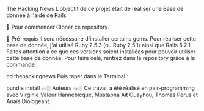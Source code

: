 The Hacking News
L'objectif de ce projet était de réaliser une Base de donnée à l'aide de Rails

🐣 Pour commencer
Cloner ce repository.

🔧 Pré-requis
Il sera nécessaire d'installer certains gems. Pour réaliser cette base de donnée, j'ai utilisé Ruby 2.5.3 (ou Ruby 2.5.1) ainsi que Rails 5.2.1. Faites attention a ce que ces versions soient installées pour pouvoir utiliser cette base de donnée. Pour faire cela, rentrez dans le repository grâce à la commande :

cd thehackingnews
Puis taper dans le Terminal :

bundle install
👉🏼 Auteurs 👈🏼
Ce travail a été réalisé en pair-programming avec Virginie Valeur Hannebicque, Mustapha Ait Ouayhou, Thomas Perus et Anaïs Diologeant.
